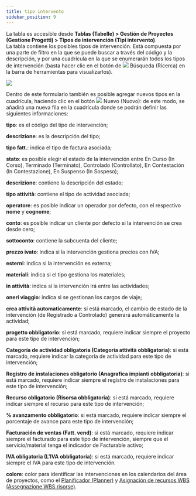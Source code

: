 ```yaml
---
title: tipo intervento
sidebar_position: 9
---
```


La tabla es accesible desde **Tablas (Tabelle) > Gestión de Proyectos (Gestione Progetti) > Tipos de intervención (Tipi intervento)**.  
La tabla contiene los posibles tipos de intervención. Está compuesta por una parte de filtro en la que se puede buscar a través del código y la descripción, y por una cuadrícula en la que se enumerarán todos los tipos de intervención (basta hacer clic en el botón de ![](/img/neutral/common/search.png) Búsqueda (Ricerca) en la barra de herramientas para visualizarlos).

![](/img/it-it/configurations/tables/projects/intervention.png)

Dentro de este formulario también es posible agregar nuevos tipos en la cuadrícula, haciendo clic en el botón ![](/img/neutral/common/new.png) Nuevo (Nuovo): de este modo, se añadirá una nueva fila en la cuadrícula donde se podrán definir las siguientes informaciones:

**tipo**: es el código del tipo de intervención;  

**descrizione**: es la descripción del tipo;  

**tipo fatt.**: indica el tipo de factura asociada;  

**stato**: es posible elegir el estado de la intervención entre En Curso (In Corso), Terminado (Terminato), Controlado (Controllato), En Contestación (In Contestazione), En Suspenso (In Sospeso);  

**descrizione**: contiene la descripción del estado;  

**tipo attività**: contiene el tipo de actividad asociada;  

**operatore**: es posible indicar un operador por defecto, con el respectivo **nome** y **cognome**;  

**conto**: es posible indicar un cliente por defecto si la intervención se crea desde cero;  

**sottoconto**: contiene la subcuenta del cliente;  

**prezzo ivato**: indica si la intervención gestiona precios con IVA;  

**esterni**: indica si la intervención es externa;  

**materiali**: indica si el tipo gestiona los materiales;  

**in attività**: indica si la intervención irá entre las actividades;  

**oneri viaggio**: indica si se gestionan los cargos de viaje;  

**crea attività automaticamente**: si está marcado, el cambio de estado de la intervención (de Registrado a Controlado) generará automáticamente la actividad;  

**progetto obbligatorio**: si está marcado, requiere indicar siempre el proyecto para este tipo de intervención;  

**Categoría de actividad obligatoria (Categoria attività obbligatoria)**: si está marcado, requiere indicar la categoría de actividad para este tipo de intervención;  

**Registro de instalaciones obligatorio (Anagrafica impianti obbligatoria)**: si está marcado, requiere indicar siempre el registro de instalaciones para este tipo de intervención;  

**Recurso obligatorio (Risorsa obbligatoria)**: si está marcado, requiere indicar siempre el recurso para este tipo de intervención;  

**% avanzamento obbligatorio**: si está marcado, requiere indicar siempre el porcentaje de avance para este tipo de intervención;  

**Facturación de ventas (Fatt. vend)**: si está marcado, requiere indicar siempre el facturado para este tipo de intervención, siempre que el servicio/material tenga el indicador de Facturable activo;  

**IVA obligatoria (L’IVA obbligatoria)**: si está marcado, requiere indicar siempre el IVA para este tipo de intervención.  

**colore**: color para identificar las intervenciones en los calendarios del área de proyectos, como el [Planificador (Planner)](/docs/project-management/planned-interventions/planner) y [Asignación de recursos WBS (Assegnazione WBS risorse)](/docs/project-management/planned-interventions/wbs-resource-assignation).
